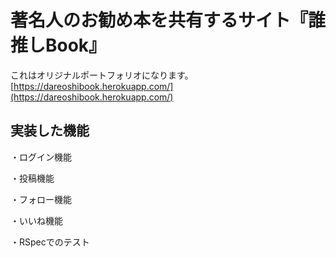 # 著名人のお勧め本を共有するサイト『誰推しBook』

これはオリジナルポートフォリオになります。
[https://dareoshibook.herokuapp.com/](https://dareoshibook.herokuapp.com/)

## 実装した機能

・ログイン機能

・投稿機能

・フォロー機能

・いいね機能

・RSpecでのテスト
